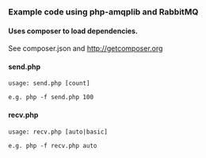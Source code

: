 ### Example code using php-amqplib and RabbitMQ

#### Uses composer to load dependencies. 
See composer.json and http://getcomposer.org

#### send.php
    usage: send.php [count]
  
    e.g. php -f send.php 100

#### recv.php
    usage: recv.php [auto|basic]

    e.g. php -f recv.php auto
